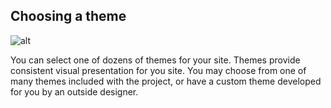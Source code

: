 ## Choosing a theme

![alt](https://dl.dropboxusercontent.com/u/3408394/vtabs.png)


You can select one of dozens of themes for your site. Themes provide consistent visual presentation for you site. You may choose from one of many themes included with the project, or have a custom theme developed for you by an outside designer.
